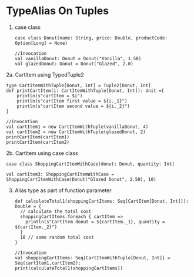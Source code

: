 #  TypeAlias On Tuples
1. case class
   ```$xslt
   case class Donut(name: String, price: Double, productCode: Option[Long] = None)
   
   //Invocation
   val vanillaDonut: Donut = Donut("Vanilla", 1.50)
   val glazedDonut: Donut = Donut("Glazed", 2.0)
   ```
2a. CartItem using TypedTuple2
    
   ```$xslt
   type CartItemWithTuple[Donut, Int] = Tuple2[Donut, Int]
   def printCartItem(i: CartItemWithTuple[Donut, Int]): Unit ={
       println(s"cartItem = $i")
       println(s"cartItem first value = ${i._1}")
       println(s"cartItem second value = ${i._2}")
   }
   
   //Invocation
   val cartItem1 = new CartItemWithTuple(vanillaDonut, 4)
   val cartItem2 = new CartItemWithTuple(glazedDonut, 2)
   printCartItem(cartItem1)
   printCartItem(cartItem2)
   ```  
2b. CartItem using case class
   ```$xslt
   case class ShoppingCartItemWithCase(donut: Donut, quantity: Int)
  
   val cartItem3: ShoppingCartItemWithCase = ShoppingCartItemWithCase(Donut("Glazed Donut", 2.50), 10)

   ```    
3. Alias type as part of function parameter 
   ```$xslt
   def calculateTotal1(shoppingCartItems: Seq[CartItem[Donut, Int]]): Double = {
     // calculate the total cost
     shoppingCartItems.foreach { cartItem =>
       println(s"CartItem donut = ${cartItem._1}, quantity = ${cartItem._2}")
     }
     10 // some random total cost
   }
   
   //Invocation 
   val shoppingCartItems: Seq[CartItemWithTuple[Donut, Int]] = Seq(cartItem1,cartItem2);
   print(calculateTotal1(shoppingCartItems))
   ```